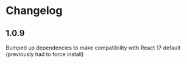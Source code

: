 # Changelog

## 1.0.9

Bumped up dependencies to make compatibility with React 17 default (previously had to force install)
